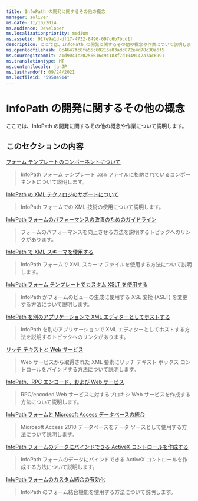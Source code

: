 ```yaml
---
title: InfoPath の開発に関するその他の概念
manager: soliver
ms.date: 11/16/2014
ms.audience: Developer
ms.localizationpriority: medium
ms.assetid: 917e9a1d-df17-4732-8496-097c6b7bcd1f
description: ここでは、InfoPath の開発に関するその他の概念や作業について説明します。
ms.openlocfilehash: 0c4647fc8fa55c60216a03add872e4d78c30a6f5
ms.sourcegitcommit: a1d9041c20256616c9c183f7d1049142a7ac6991
ms.translationtype: MT
ms.contentlocale: ja-JP
ms.lasthandoff: 09/24/2021
ms.locfileid: "59584914"
---
```

# <a name="additional-infopath-development-concepts"></a>InfoPath の開発に関するその他の概念

ここでは、InfoPath の開発に関するその他の概念や作業について説明します。
  
## <a name="in-this-section"></a>このセクションの内容

[フォーム テンプレートのコンポーネントについて](about-form-template-components.md)
  
> InfoPath フォーム テンプレート .xsn ファイルに格納されているコンポーネントについて説明します。
    
[InfoPath の XML テクノロジのサポートについて](about-infopath-support-for-xml-technologies.md)
  
> InfoPath フォームでの XML 技術の使用について説明します。
    
[InfoPath フォームのパフォーマンスの改善のためのガイドライン](guidelines-for-improving-the-performance-of-infopath-forms.md)
  
> フォームのパフォーマンスを向上させる方法を説明するトピックへのリンクがあります。
    
[InfoPath で XML スキーマを使用する](working-with-xml-schemas-in-infopath.md)
  
> InfoPath フォームで XML スキーマ ファイルを使用する方法について説明します。
    
[InfoPath フォーム テンプレートでカスタム XSLT を使用する](using-custom-xslt-in-infopath-form-templates.md)
  
> InfoPath がフォームのビューの生成に使用する XSL 変換 (XSLT) を変更する方法について説明します。
    
[InfoPath を別のアプリケーションで XML エディターとしてホストする](hosting-infopath-as-an-xml-editor-in-another-application.md)
  
> InfoPath を別のアプリケーションで XML エディターとしてホストする方法を説明するトピックへのリンクがあります。
    
[リッチ テキストと Web サービス](rich-text-and-web-services.md)
  
> Web サービスから取得された XML 要素にリッチ テキスト ボックス コントロールをバインドする方法について説明します。
    
[InfoPath、RPC エンコード、および Web サービス](infopath-rpc-encoding-and-web-services.md)
  
> RPC/encoded Web サービスに対するプロキシ Web サービスを作成する方法について説明します。
    
[InfoPath フォームと Microsoft Access データベースの統合](integrate-an-infopath-form-with-a-microsoft-access-database.md)
  
> Microsoft Access 2010 データベースをデータ ソースとして使用する方法について説明します。
    
[InfoPath フォームのデータにバインドできる ActiveX コントロールを作成する](create-an-activex-control-that-can-bind-to-infopath-form-data.md)
  
> InfoPath フォームのデータにバインドできる ActiveX コントロールを作成する方法について説明します。
    
[InfoPath フォームのカスタム結合の有効化](enable-custom-merging-of-infopath-forms.md)
  
> InfoPath のフォーム結合機能を使用する方法について説明します。
    

